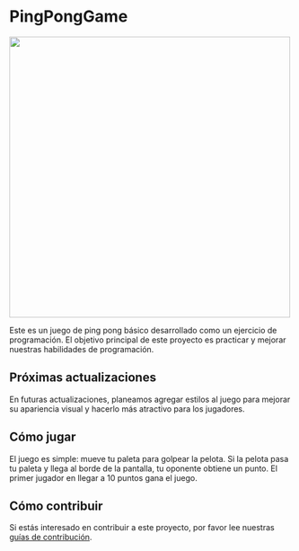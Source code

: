 # PingPongGame

<img src="https://i.ytimg.com/vi/tHnPWQKX-wE/maxresdefault.jpg" width="500">

Este es un juego de ping pong básico desarrollado como un ejercicio de programación. El objetivo principal de este proyecto es practicar y mejorar nuestras habilidades de programación.

## Próximas actualizaciones

En futuras actualizaciones, planeamos agregar estilos al juego para mejorar su apariencia visual y hacerlo más atractivo para los jugadores.

## Cómo jugar

El juego es simple: mueve tu paleta para golpear la pelota. Si la pelota pasa tu paleta y llega al borde de la pantalla, tu oponente obtiene un punto. El primer jugador en llegar a 10 puntos gana el juego.

## Cómo contribuir

Si estás interesado en contribuir a este proyecto, por favor lee nuestras [guías de contribución](CONTRIBUTING.md).